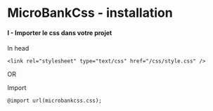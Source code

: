 <h1>MicroBankCss - installation</h1>

<h4>I - Importer le css dans votre projet</h4>
	
In head

	<link rel="stylesheet" type="text/css" href="/css/style.css" />
OR

Import

	@import url(microbankcss.css);
